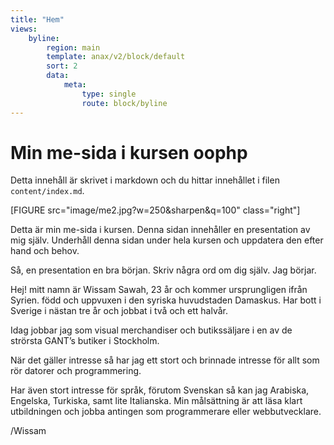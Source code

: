 ```yaml
---
title: "Hem"
views:
    byline:
        region: main
        template: anax/v2/block/default
        sort: 2
        data:
            meta:
                type: single
                route: block/byline
---
```

Min me-sida i kursen oophp
=========================

Detta innehåll är skrivet i markdown och du hittar innehållet i filen `content/index.md`.

[FIGURE src="image/me2.jpg?w=250&sharpen&q=100" class="right"]

Detta är min me-sida i kursen. Denna sidan innehåller en presentation av mig själv. Underhåll denna sidan under hela kursen och uppdatera den efter hand och behov.

Så, en presentation en bra början. Skriv några ord om dig själv. Jag börjar.

Hej! mitt namn är Wissam Sawah, 23 år och kommer ursprungligen ifrån Syrien. född och uppvuxen i den syriska huvudstaden Damaskus. Har bott i Sverige i nästan tre år och jobbat i två och ett halvår.

Idag jobbar jag som visual merchandiser och butikssäljare i en av de strörsta GANT’s butiker i Stockholm.

När det gäller intresse så har jag ett stort och brinnade intresse för allt som rör datorer och programmering.

Har även stort intresse för språk, förutom Svenskan så kan jag Arabiska, Engelska, Turkiska, samt lite Italianska. Min målsättning är att läsa klart utbildningen och jobba antingen som programmerare eller webbutvecklare.

/Wissam
